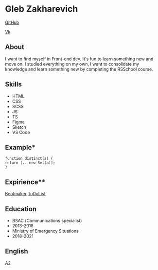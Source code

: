 # Gleb Zakharevich

[GitHub](https://github.com/DNIWE08 "GitHub page")

[Vk](https://vk.com/id94933896 "Vk page")

## About

I want to find myself in Front-end dev. It's fun to learn something new and move on. I studied everything on my own, I want to consolidate my knowledge and learn something new by completing the RSSchool course.

## Skills
- HTML
- CSS
- SCSS
- JS
- TS
- Figma
- Sketch
- VS Code

## Example*
    function distinct(a) {
    return [...new Set(a)];
    }

## Expirience**
[Beatmaker](https://dniwe08.github.io/Porfolio_projects/Beatmaker/ "Beatmaker projekt")
[ToDoList](https://dniwe08.github.io/JStoDoList/ "Simple to do list")

## Education
- BSAC (Сommunications specialist)
- 2013-2018
- Ministry of Emergency Situations
- 2018-2021

## English
A2